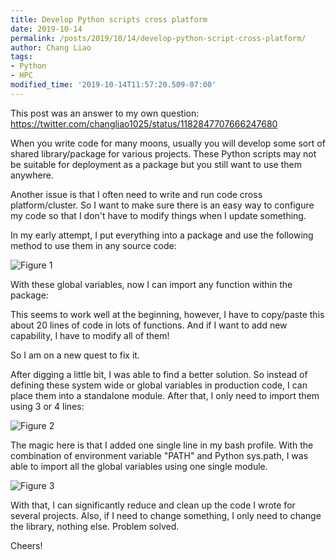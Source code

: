 ```yaml
---
title: Develop Python scripts cross platform
date: 2019-10-14
permalink: /posts/2019/10/14/develop-python-script-cross-platform/
author: Chang Liao
tags:
- Python
- HPC
modified_time: '2019-10-14T11:57:20.509-07:00'
---
```




This post was an answer to my own question: https://twitter.com/changliao1025/status/1182847707666247680

When you write code for many moons, usually you will develop some sort of shared library/package for various projects.
These Python scripts may not be suitable for deployment as a package but you still want to use them anywhere.

Another issue is that I often need to write and run code cross platform/cluster. So I want to make sure there is an easy way to configure my code so that I don't have to modify things when I update something.

In my early attempt, I put everything into a package and use the following method to use them in any source code:

![Figure 1](https://github.com/changliao/changliao.github.io/blob/main/_figure/programming/python/python01.png?raw=true)



With these global variables, now I can import any function within the package:


This seems to work well at the beginning, however, I have to copy/paste this about 20 lines of code in lots of functions. And if I want to add new capability, I have to modify all of them!

So I am on a new quest to fix it.

After digging a little bit, I was able to find a better solution. So instead of defining these system wide or global variables in production code, I can place them into a standalone module.
After that, I only need to import them using 3 or 4 lines:

![Figure 2](https://github.com/changliao/changliao.github.io/blob/main/_figure/programming/python/python02.png?raw=true)



The magic here is that I added one single line in my bash profile.
With the combination of environment variable "PATH" and Python sys.path, I was able to import all the global variables using one single module.

![Figure 3](https://github.com/changliao/changliao.github.io/blob/main/_figure/programming/python/python03.png?raw=true)

With that, I can significantly reduce and clean up the code I wrote for several projects. Also, if I need to change something, I only need to change the library, nothing else.
Problem solved.

Cheers!